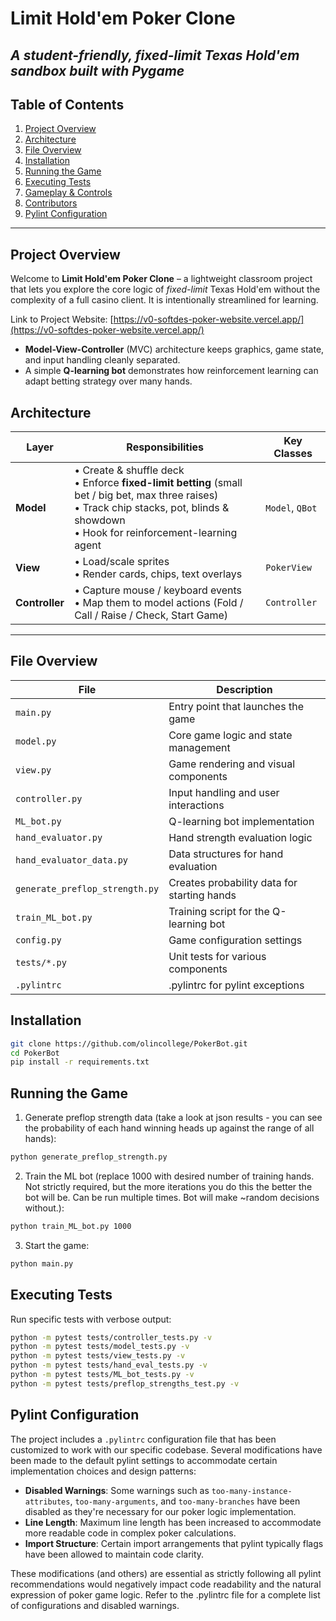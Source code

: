 # Limit Hold'em Poker Clone
*A student-friendly, fixed-limit Texas Hold'em sandbox built with **Pygame***
---
## Table of Contents

1. [Project Overview](#project-overview)
2. [Architecture](#architecture)
3. [File Overview](#file-overview)
4. [Installation](#installation)
5. [Running the Game](#running-the-game)
6. [Executing Tests](#executing-tests)
7. [Gameplay & Controls](#gameplay--controls)
8. [Contributors](#contributors)
9. [Pylint Configuration](#pylint-configuration)
---
## Project Overview
Welcome to **Limit Hold'em Poker Clone** – a lightweight classroom project that lets you explore the core logic of *fixed-limit* Texas Hold'em without the complexity of a full casino client. It is intentionally streamlined for learning.

Link to Project Website: [https://v0-softdes-poker-website.vercel.app/](https://v0-softdes-poker-website.vercel.app/)


* **Model-View-Controller** (MVC) architecture keeps graphics, game state, and input handling cleanly separated.  
* A simple **Q-learning bot** demonstrates how reinforcement learning can adapt betting strategy over many hands.  

## Architecture
| Layer          | Responsibilities                                                                                                                                                                               | Key Classes     |
| -------------- | ---------------------------------------------------------------------------------------------------------------------------------------------------------------------------------------------- | --------------- |
| **Model**      | • Create & shuffle deck<br>• Enforce **fixed-limit betting** (small bet / big bet, max three raises)<br>• Track chip stacks, pot, blinds & showdown<br>• Hook for reinforcement-learning agent | `Model`, `QBot` |
| **View**       | • Load/scale sprites<br>• Render cards, chips, text overlays                                                                                                                                   | `PokerView`     |
| **Controller** | • Capture mouse / keyboard events<br>• Map them to model actions (Fold / Call / Raise / Check, Start Game)                                                                                     | `Controller`    |
---
## File Overview
| File                       | Description                                                   |
|----------------------------|---------------------------------------------------------------|
| `main.py`                  | Entry point that launches the game                            |
| `model.py`                 | Core game logic and state management                          |
| `view.py`                  | Game rendering and visual components                          |
| `controller.py`            | Input handling and user interactions                          |
| `ML_bot.py`                | Q-learning bot implementation                                 |
| `hand_evaluator.py`        | Hand strength evaluation logic                                |
| `hand_evaluator_data.py`   | Data structures for hand evaluation                           |
| `generate_preflop_strength.py` | Creates probability data for starting hands               |
| `train_ML_bot.py`          | Training script for the Q-learning bot                        |
| `config.py`                | Game configuration settings                                   |
| `tests/*.py`               | Unit tests for various components                             |
| `.pylintrc`               | .pylintrc for pylint exceptions                               |

## Installation
```bash
git clone https://github.com/olincollege/PokerBot.git
cd PokerBot
pip install -r requirements.txt
```

## Running the Game
1. Generate preflop strength data (take a look at json results - you can see the probability of each hand winning heads up against the range of all hands):
```bash
python generate_preflop_strength.py
```

2. Train the ML bot (replace 1000 with desired number of training hands. Not strictly required, but the more iterations you do this the better the bot will be. Can be run multiple times. Bot will make ~random decisions without.):
```bash
python train_ML_bot.py 1000
```

3. Start the game:
```bash
python main.py
```

## Executing Tests
Run specific tests with verbose output:
```bash
python -m pytest tests/controller_tests.py -v
python -m pytest tests/model_tests.py -v
python -m pytest tests/view_tests.py -v
python -m pytest tests/hand_eval_tests.py -v
python -m pytest tests/ML_bot_tests.py -v
python -m pytest tests/preflop_strengths_test.py -v
```

## Pylint Configuration
The project includes a `.pylintrc` configuration file that has been customized to work with our specific codebase. Several modifications have been made to the default pylint settings to accommodate certain implementation choices and design patterns:

- **Disabled Warnings**: Some warnings such as `too-many-instance-attributes`, `too-many-arguments`, and `too-many-branches` have been disabled as they're necessary for our poker logic implementation.
- **Line Length**: Maximum line length has been increased to accommodate more readable code in complex poker calculations.
- **Import Structure**: Certain import arrangements that pylint typically flags have been allowed to maintain code clarity.

These modifications (and others) are essential as strictly following all pylint recommendations would negatively impact code readability and the natural expression of poker game logic. Refer to the .pylintrc file for a complete list of configurations and disabled warnings.